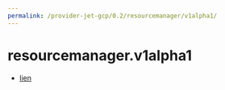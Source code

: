 ```yaml
---
permalink: /provider-jet-gcp/0.2/resourcemanager/v1alpha1/
---
```


# resourcemanager.v1alpha1



* [lien](lien.md)